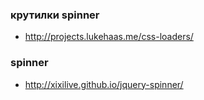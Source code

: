 ### крутилки spinner
+ http://projects.lukehaas.me/css-loaders/ 

### spinner
+ http://xixilive.github.io/jquery-spinner/
